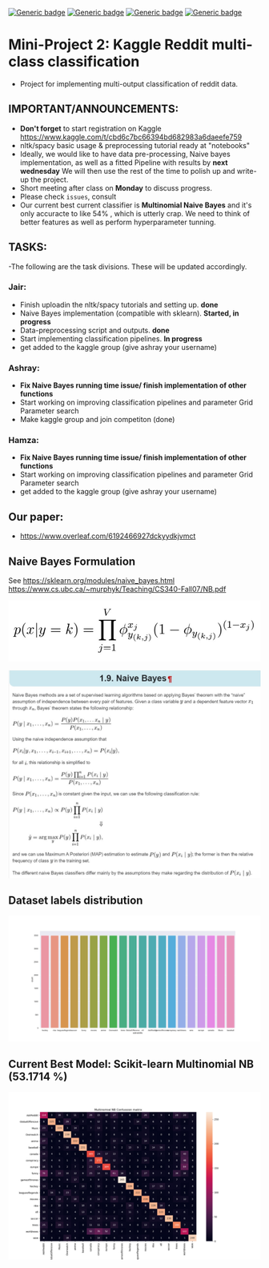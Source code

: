 [![Generic badge](https://img.shields.io/badge/Reddit_Classification-Building-blue.svg)](https://shields.io/)
[![Generic badge](https://img.shields.io/badge/Contributors-3-<COLOR>.svg)](https://shields.io/)
[![Generic badge](https://img.shields.io/badge/COMP551-Applied_Machine_Learning-red.svg)](https://shields.io/)
[![Generic badge](https://img.shields.io/badge/Neat_level-OVER_8000-green.svg)](https://shields.io/)


# Mini-Project 2: Kaggle Reddit multi-class classification
- Project for implementing multi-output classification of reddit data. 

## IMPORTANT/ANNOUNCEMENTS:  
- **Don't forget** to start registration on Kaggle https://www.kaggle.com/t/cbd6c7bc66394bd682983a6daeefe759
- nltk/spacy basic usage &  preprocessing tutorial ready at "notebooks" 
- Ideally, we would like to have data pre-processing, Naive bayes implementation, 
as well as a fitted Pipeline with results by **next wednesday** We will then use the rest of the time 
to polish up and write-up the project. 
- Short meeting after class on **Monday** to discuss progress.
- Please check `issues`, consult  
- Our current best current classifier is **Multinomial Naive Bayes** and it's only accuracte to like 54% , which is utterly crap. We need to think of better features as well as perform hyperparameter tunning. 


## TASKS: 
-The following are the task divisions. These will be updated accordingly. 

### Jair: 
- Finish uploadin the nltk/spacy tutorials and setting up. **done**
- Naive Bayes implementation (compatible with sklearn). **Started, in progress**
- Data-preprocessing script and outputs. **done**
- Start implementing classification pipelines. **In progress**
- get added to the kaggle group (give ashray your username)

### Ashray: 
- **Fix Naive Bayes running time issue/ finish implementation of other functions**
- Start working on improving classification pipelines and parameter Grid Parameter search
- Make kaggle group and join competiton (done)

### Hamza: 
- **Fix Naive Bayes running time issue/ finish implementation of other functions**
- Start working on improving classification pipelines and parameter Grid Parameter search 
- get added to the kaggle group (give ashray your username)

## Our paper: 
- https://www.overleaf.com/6192466927dckyydkjvmct

## Naive Bayes Formulation 
See https://sklearn.org/modules/naive_bayes.html
https://www.cs.ubc.ca/~murphyk/Teaching/CS340-Fall07/NB.pdf

![](figs/Bernoulli_NB.png)

![](figs/Naive_Bayes_formulation.png)

## Dataset labels distribution  
![](figs/labels_countplot.png)

## Current Best Model: Scikit-learn Multinomial NB (53.1714 %)

![](figs/Multinomial_NB_Confussion_matrix.png)
